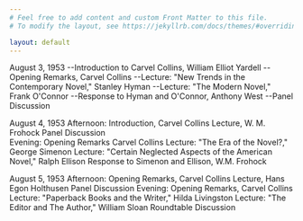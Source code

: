 ```yaml
---
# Feel free to add content and custom Front Matter to this file.
# To modify the layout, see https://jekyllrb.com/docs/themes/#overriding-theme-defaults

layout: default
---
```

August 3, 1953
--Introduction to Carvel Collins, William Elliot Yardell
--Opening Remarks, Carvel Collins
--Lecture: "New Trends in the Contemporary Novel," Stanley Hyman
--Lecture: "The Modern Novel," Frank O'Connor
--Response to Hyman and O'Connor, Anthony West
--Panel Discussion

August 4, 1953
Afternoon:
Introduction, Carvel Collins
Lecture, W. M. Frohock 
Panel Discussion	
Evening:
Opening Remarks	Carvel Collins
Lecture: "The Era of the Novel?," George Simenon
Lecture: "Certain Neglected Aspects of the American Novel," Ralph Ellison
Response to Simenon and Ellison, W.M. Frohock

August 5, 1953
Afternoon: 
Opening Remarks, Carvel Collins
Lecture, Hans Egon Holthusen
Panel Discussion
Evening: 
Opening Remarks, Carvel Collins	
Lecture: "Paperback Books and the Writer," Hilda Livingston
Lecture: "The Editor and The Author," William Sloan
Roundtable Discussion
